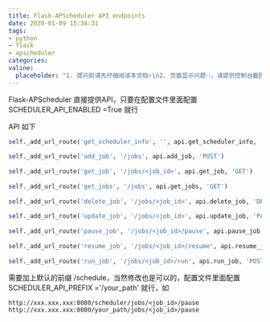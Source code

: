 ```yaml
---
title: Flask-APScheduler API endpoints
date: 2020-01-09 15:34:31
tags:
- python
- flask
- apscheduler
categories:
valine:
  placeholder: "1. 提问前请先仔细阅读本文档⚡\n2. 页面显示问题💥，请提供控制台截图📸或者您的测试网址\n3. 其他任何报错💣，请提供详细描述和截图📸，祝食用愉快💪"
---
```


Flask-APScheduler 直接提供API，只要在配置文件里面配置SCHEDULER_API_ENABLED =True 就行

API 如下

```python
self._add_url_route('get_scheduler_info', '', api.get_scheduler_info, 'GET')
 
self._add_url_route('add_job', '/jobs', api.add_job, 'POST')
 
self._add_url_route('get_job', '/jobs/<job_id>', api.get_job, 'GET')
 
self._add_url_route('get_jobs', '/jobs', api.get_jobs, 'GET')
 
self._add_url_route('delete_job', '/jobs/<job_id>', api.delete_job, 'DELETE')
 
self._add_url_route('update_job', '/jobs/<job_id>', api.update_job, 'PATCH')
 
self._add_url_route('pause_job', '/jobs/<job_id>/pause', api.pause_job, 'POST')
 
self._add_url_route('resume_job', '/jobs/<job_id>/resume', api.resume_job, 'POST')
 
self._add_url_route('run_job', '/jobs/<job_id>/run', api.run_job, 'POST')
```

需要加上默认的前缀 /schedule，当然修改也是可以的，配置文件里面配置SCHEDULER_API_PREFIX ='/your_path' 就行，如

```shell
http://xxx.xxx.xxx:8080/scheduler/jobs/<job_id>/pause
http://xxx.xxx.xxx:8080/your_path/jobs/<job_id>/pause
```
